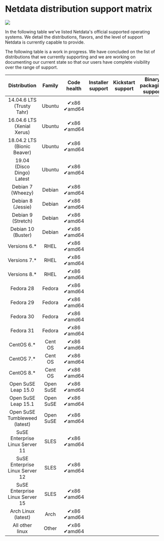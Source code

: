 # Netdata distribution support matrix
![](https://raw.githubusercontent.com/netdata/netdata/master/web/gui/images/packaging-beta-tag.svg?sanitize=true)

In the following table we've listed Netdata's official supported operating systems. We detail the distributions, flavors, and the level of support Netdata is currently capable to provide.

The following table is a work in progress. We have concluded on the list of distributions
that we currently supporting and we are working on documenting our current state so that our users
have complete visibility over the range of support.

Distribution | Family | Code health | Installer support | Kickstart support | Binary packaging support | Integrity testing (CI) | Functionality testing (CI) | Community support
:------------------: | :------------------: | :--------------------------: | :------------------: | :------------------: | :------------------: | :------------------: | :------------------: | :------------------:
14.04.6 LTS (Trusty Tahr) | Ubuntu | &#10004;x86<br/>&#10004;amd64 |  |  |  |  |  |
16.04.6 LTS (Xenial Xerus) | Ubuntu | &#10004;x86<br/>&#10004;amd64 |  |  |  |  |  |
18.04.2 LTS (Bionic Beaver) | Ubuntu | &#10004;x86<br/>&#10004;amd64 |  |  |  |  |  |
19.04 (Disco Dingo) Latest | Ubuntu | &#10004;x86<br/>&#10004;amd64 |  |  |  |  |  |
Debian 7 (Wheezy) | Debian | &#10004;x86<br/>&#10004;amd64 |  |  |  |  |  |
Debian 8 (Jessie) | Debian | &#10004;x86<br/>&#10004;amd64 |  |  |  |  |  |
Debian 9 (Stretch) | Debian | &#10004;x86<br/>&#10004;amd64 |  |  |  |  |  |
Debian 10 (Buster) | Debian | &#10004;x86<br/>&#10004;amd64 |  |  |  |  |  |
Versions 6.* | RHEL |  &#10004;x86<br/>&#10004;amd64 |  |  |  |  |  |
Versions 7.* | RHEL | &#10004;x86<br/>&#10004;amd64 |  |  |  |  |  |
Versions 8.* | RHEL |  &#10004;x86<br/>&#10004;amd64 |  |  |  |  |  |
Fedora 28 | Fedora | &#10004;x86<br/>&#10004;amd64 |  |  |  |  |  |
Fedora 29 | Fedora | &#10004;x86<br/>&#10004;amd64 |  |  |  |  |  |
Fedora 30 | Fedora | &#10004;x86<br/>&#10004;amd64 |  |  |  |  |  |
Fedora 31 | Fedora | &#10004;x86<br/>&#10004;amd64 |  |  |  |  |  |
CentOS 6.* | Cent OS | &#10004;x86<br/>&#10004;amd64 |  |  |  |  |  |  |
CentOS 7.* | Cent OS | &#10004;x86<br/>&#10004;amd64 |  |  |  |  |  |  |
CentOS 8.* | Cent OS | &#10004;x86<br/>&#10004;amd64 |  |  |  |  |  |  |
Open SuSE Leap 15.0 | Open SuSE | &#10004;x86<br/>&#10004;amd64 |  |  |  |  |  |
Open SuSE Leap 15.1 | Open SuSE | &#10004;x86<br/>&#10004;amd64 |  |  |  |  |  |
Open SuSE Tumbleweed (latest) | Open SuSE | &#10004;x86<br/>&#10004;amd64 |  |  |  |  |  |
SuSE Enterprise Linux Server 11 | SLES | &#10004;x86<br/>&#10004;amd64 |  |  |  |  |  |
SuSE Enterprise Linux Server 12 | SLES | &#10004;x86<br/>&#10004;amd64 |  |  |  |  |  |
SuSE Enterprise Linux Server 15 | SLES | &#10004;x86<br/>&#10004;amd64 |  |  |  |  |  |
Arch Linux (latest) | Arch | &#10004;x86<br/>&#10004;amd64 |  |  |  |  |  |
All other linux | Other | &#10004;x86<br/>&#10004;amd64 |  |  |  |  |  |

